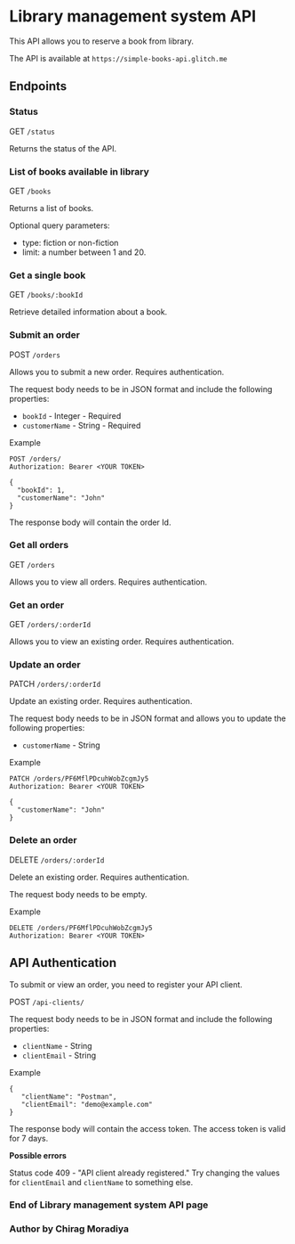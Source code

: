 # Library management system API #

This API allows you to reserve a book from library.

The API is available at `https://simple-books-api.glitch.me`

## Endpoints ##

### Status ###

GET `/status`

Returns the status of the API.

### List of books available in library ###

GET `/books`

Returns a list of books.

Optional query parameters:

- type: fiction or non-fiction
- limit: a number between 1 and 20.


### Get a single book ###

GET `/books/:bookId`

Retrieve detailed information about a book.


### Submit an order ###

POST `/orders`

Allows you to submit a new order. Requires authentication.

The request body needs to be in JSON format and include the following properties:

 - `bookId` - Integer - Required
 - `customerName` - String - Required

Example
```
POST /orders/
Authorization: Bearer <YOUR TOKEN>

{
  "bookId": 1,
  "customerName": "John"
}
```

The response body will contain the order Id.

### Get all orders ###

GET `/orders`

Allows you to view all orders. Requires authentication.

### Get an order ###

GET `/orders/:orderId`

Allows you to view an existing order. Requires authentication.

### Update an order ###

PATCH `/orders/:orderId`

Update an existing order. Requires authentication.

The request body needs to be in JSON format and allows you to update the following properties:

 - `customerName` - String

 Example
```
PATCH /orders/PF6MflPDcuhWobZcgmJy5
Authorization: Bearer <YOUR TOKEN>

{
  "customerName": "John"
}
```

### Delete an order ###

DELETE `/orders/:orderId`

Delete an existing order. Requires authentication.

The request body needs to be empty.

 Example
```
DELETE /orders/PF6MflPDcuhWobZcgmJy5
Authorization: Bearer <YOUR TOKEN>
```

## API Authentication ##

To submit or view an order, you need to register your API client.

POST `/api-clients/`

The request body needs to be in JSON format and include the following properties:

 - `clientName` - String
 - `clientEmail` - String

 Example

 ```
 {
    "clientName": "Postman",
    "clientEmail": "demo@example.com"
}
 ```

The response body will contain the access token. The access token is valid for 7 days.

**Possible errors**

Status code 409 - "API client already registered." Try changing the values for `clientEmail` and `clientName` to something else.

### End of Library management system API page ###
### Author by Chirag Moradiya ### 
